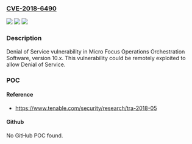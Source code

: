 ### [CVE-2018-6490](https://cve.mitre.org/cgi-bin/cvename.cgi?name=CVE-2018-6490)
![](https://img.shields.io/static/v1?label=Product&message=Operations%20Orchestration%20Software&color=blue)
![](https://img.shields.io/static/v1?label=Version&message=n%2Fa&color=blue)
![](https://img.shields.io/static/v1?label=Vulnerability&message=Denial%20of%20Service%20(DoS)&color=brighgreen)

### Description

Denial of Service vulnerability in Micro Focus Operations Orchestration Software, version 10.x. This vulnerability could be remotely exploited to allow Denial of Service.

### POC

#### Reference
- https://www.tenable.com/security/research/tra-2018-05

#### Github
No GitHub POC found.

